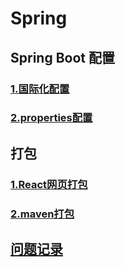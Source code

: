 # Spring

## Spring Boot 配置

### [1.国际化配置](https://github.com/LayneHuang/ForEasyCode/blob/master/java/spring/spring_locale.md)
### [2.properties配置](https://github.com/LayneHuang/ForEasyCode/blob/master/java/spring/spring_properties.md)

## 打包
### [1.React网页打包](https://www.jianshu.com/p/b6e0a0df32ec)
### [2.maven打包](https://github.com/LayneHuang/ForEasyCode/blob/master/java/spring/spring_maven.md)

## [问题记录](https://github.com/LayneHuang/ForEasyCode/blob/master/java/spring/spring_tips.md)